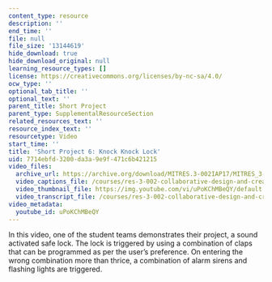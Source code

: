 ```yaml
---
content_type: resource
description: ''
end_time: ''
file: null
file_size: '13144619'
hide_download: true
hide_download_original: null
learning_resource_types: []
license: https://creativecommons.org/licenses/by-nc-sa/4.0/
ocw_type: ''
optional_tab_title: ''
optional_text: ''
parent_title: Short Project
parent_type: SupplementalResourceSection
related_resources_text: ''
resource_index_text: ''
resourcetype: Video
start_time: ''
title: 'Short Project 6: Knock Knock Lock'
uid: 7714ebfd-3200-da3a-9e9f-471c6b421215
video_files:
  archive_url: https://archive.org/download/MITRES.3-002IAP17/MITRES_3-002IAP17_Short_Project_6_300k.mp4
  video_captions_file: /courses/res-3-002-collaborative-design-and-creative-expression-with-arduino-microcontrollers-january-iap-2017/3f8b1864238251c595706fe3882387b8_uPoKChMBeQY.vtt
  video_thumbnail_file: https://img.youtube.com/vi/uPoKChMBeQY/default.jpg
  video_transcript_file: /courses/res-3-002-collaborative-design-and-creative-expression-with-arduino-microcontrollers-january-iap-2017/6cfa3a292941fdd546f6c2e8c546f3fc_uPoKChMBeQY.pdf
video_metadata:
  youtube_id: uPoKChMBeQY
---
```


In this video, one of the student teams demonstrates their project, a sound activated safe lock. The lock is triggered by using a combination of claps that can be programmed as per the user’s preference. On entering the wrong combination more than thrice, a combination of alarm sirens and flashing lights are triggered.

